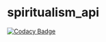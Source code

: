 # spiritualism_api

[![Codacy Badge](https://app.codacy.com/project/badge/Grade/61649572d5ae40c38400349e48eb7a4e)](https://www.codacy.com/manual/quantumofhope/spiritualism_api?utm_source=github.com&amp;utm_medium=referral&amp;utm_content=quantumofhope/spiritualism_api&amp;utm_campaign=Badge_Grade)
